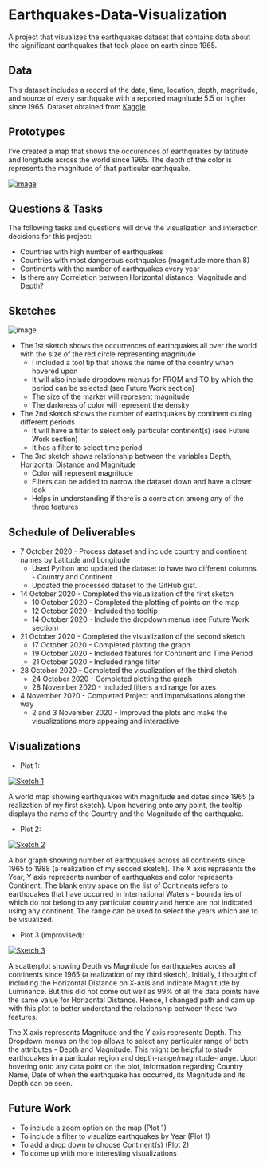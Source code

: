 # Earthquakes-Data-Visualization
A project that visualizes the earthquakes dataset that contains data about the significant earthquakes that took place on earth since 1965.

## Data

This dataset includes a record of the date, time, location, depth, magnitude, and source of every earthquake with a reported magnitude 5.5 or higher since 1965. Dataset obtained from [Kaggle](https://www.kaggle.com/usgs/earthquake-database)

## Prototypes

I’ve created a map that shows the occurences of earthquakes by latitude and longitude across the world since 1965. The depth of the color is represents the magnitude of that particular earthquake.

[![image](https://user-images.githubusercontent.com/29768921/94610836-e2395b80-026e-11eb-9694-10472cf9d7f6.png)](https://vizhub.com/evarun22/ab189a6d9b994a63bd2dff2983a7d9af)


## Questions & Tasks

The following tasks and questions will drive the visualization and interaction decisions for this project:

 * Countries with high number of earthquakes 
 * Countries with most dangerous earthquakes (magnitude more than 8)
 * Continents with the number of earthquakes every year
 * Is there any Correlation between Horizontal distance, Magnitude and Depth?

## Sketches

![image](https://user-images.githubusercontent.com/29768921/94611305-8c18e800-026f-11eb-91a6-f80319772f6e.png)

* The 1st sketch shows the occurrences of earthquakes all over the world with the size of the red circle representing magnitude
  * I included a tool tip that shows the name of the country when hovered upon
  * It will also include dropdown menus for FROM and TO by which the period can be selected (see Future Work section)
  * The size of the marker will represent magnitude
  * The darkness of color will represent the density
* The 2nd sketch shows the number of earthquakes by continent during different periods
  * It will have a filter to select only particular continent(s) (see Future Work section)
  * It has a filter to select time period
* The 3rd sketch shows relationship between the variables Depth, Horizontal Distance and Magnitude
  * Color will represent magnitude
  * Filters can be added to narrow the dataset down and have a closer look
  * Helps in understanding if there is a correlation among any of the three features

## Schedule of Deliverables

* 7 October 2020 - Process dataset and include country and continent names by Latitude and Longitude
  * Used Python and updated the dataset to have two different columns - Country and Continent
  * Updated the processed dataset to the GitHub gist.
* 14 October 2020 - Completed the visualization of the first sketch
  * 10 October 2020 - Completed the plotting of points on the map
  * 12 October 2020 - Included the tooltip
  * 14 October 2020 - Include the dropdown menus (see Future Work section)
* 21 October 2020 - Completed the visualization of the second sketch
  * 17 October 2020 - Completed plotting the graph
  * 19 October 2020 - Included features for Continent and Time Period
  * 21 October 2020 - Included range filter
* 28 October 2020 - Completed the visualization of the third sketch
  * 24 October 2020 - Completed plotting the graph
  * 28 November 2020 - Included filters and range for axes
* 4 November 2020 - Completed Project and improvisations along the way 
  * 2 and 3 November 2020 - Improved the plots and make the visualizations more appeaing and interactive

## Visualizations
* Plot 1:

[![Sketch 1](https://user-images.githubusercontent.com/29768921/97827716-13081880-1c93-11eb-9a24-f8d412b6ea15.PNG)](https://vizhub.com/evarun22/ab189a6d9b994a63bd2dff2983a7d9af?edit=files&file=useData.js&mode=full)

A world map showing earthquakes with magnitude and dates since 1965 (a realization of my first sketch). Upon hovering onto any point, the tooltip displays the name of the Country and the Magnitude of the earthquake.

* Plot 2:

[![Sketch 2](https://user-images.githubusercontent.com/29768921/97827736-22876180-1c93-11eb-9315-12bda71c1e1b.PNG)](https://vizhub.com/evarun22/24f9c60769ab42b1a0f8e62e75aaff9d?edit=files&file=README.md&mode=full)

A bar graph showing number of earthquakes across all continents since 1965 to 1988 (a realization of my second sketch). The X axis represents the Year, Y axis represents number of earthquakes and color represents Continent. The blank entry space on the list of Continents refers to earthquakes that have occurred in International Waters - boundaries of which do not belong to any particular country and hence are not indicated using any continent.
The range can be used to select the years which are to be visualized.

* Plot 3 (improvised):

[![Sketch 3](https://user-images.githubusercontent.com/29768921/97827758-303ce700-1c93-11eb-87ff-38919d1f70fa.PNG)](https://vizhub.com/evarun22/91091303ebcc4c5f9022c0605eedd0bf?edit=files&file=index.html&mode=full)

A scatterplot showing Depth vs Magnitude for earthquakes across all continents since 1965 (a realization of my third sketch). Initially, I thought of including the Horizontal Distance on X-axis and indicate Magnitude by Luminance. But this did not come out well as 99% of all the data points have the same value for Horizontal Distance. Hence, I changed path and cam up with this plot to better understand the relationship between these two features.

The X axis represents Magnitude and the Y axis represents Depth. The Dropdown menus on the top allows to select any particular range of both the attributes - Depth and Magnitude. This might be helpful to study earthquakes in a particular region and depth-range/magnitude-range. Upon hovering onto any data point on the plot, information regarding Country Name, Date of when the earthquake has occurred, its Magnitude and its Depth can be seen. 

## Future Work
* To include a zoom option on the map (Plot 1)
* To include a filter to visualize earthquakes by Year (Plot 1)
* To add a drop down to choose Continent(s) (Plot 2)
* To come up with more interesting visualizations
